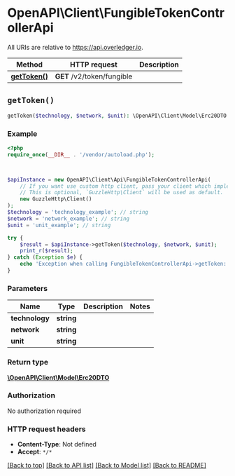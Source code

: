 # OpenAPI\Client\FungibleTokenControllerApi

All URIs are relative to https://api.overledger.io.

Method | HTTP request | Description
------------- | ------------- | -------------
[**getToken()**](FungibleTokenControllerApi.md#getToken) | **GET** /v2/token/fungible | 


## `getToken()`

```php
getToken($technology, $network, $unit): \OpenAPI\Client\Model\Erc20DTO
```



### Example

```php
<?php
require_once(__DIR__ . '/vendor/autoload.php');



$apiInstance = new OpenAPI\Client\Api\FungibleTokenControllerApi(
    // If you want use custom http client, pass your client which implements `GuzzleHttp\ClientInterface`.
    // This is optional, `GuzzleHttp\Client` will be used as default.
    new GuzzleHttp\Client()
);
$technology = 'technology_example'; // string
$network = 'network_example'; // string
$unit = 'unit_example'; // string

try {
    $result = $apiInstance->getToken($technology, $network, $unit);
    print_r($result);
} catch (Exception $e) {
    echo 'Exception when calling FungibleTokenControllerApi->getToken: ', $e->getMessage(), PHP_EOL;
}
```

### Parameters

Name | Type | Description  | Notes
------------- | ------------- | ------------- | -------------
 **technology** | **string**|  |
 **network** | **string**|  |
 **unit** | **string**|  |

### Return type

[**\OpenAPI\Client\Model\Erc20DTO**](../Model/Erc20DTO.md)

### Authorization

No authorization required

### HTTP request headers

- **Content-Type**: Not defined
- **Accept**: `*/*`

[[Back to top]](#) [[Back to API list]](../../README.md#endpoints)
[[Back to Model list]](../../README.md#models)
[[Back to README]](../../README.md)
